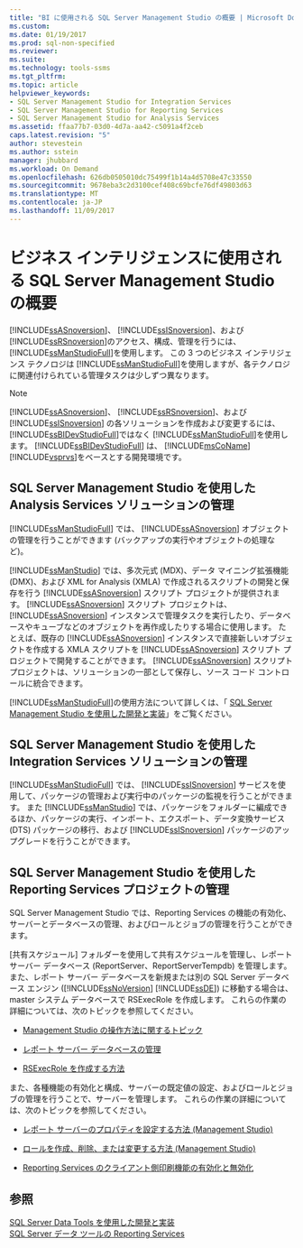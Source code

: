 ```yaml
---
title: "BI に使用される SQL Server Management Studio の概要 | Microsoft Docs"
ms.custom: 
ms.date: 01/19/2017
ms.prod: sql-non-specified
ms.reviewer: 
ms.suite: 
ms.technology: tools-ssms
ms.tgt_pltfrm: 
ms.topic: article
helpviewer_keywords:
- SQL Server Management Studio for Integration Services
- SQL Server Management Studio for Reporting Services
- SQL Server Management Studio for Analysis Services
ms.assetid: ffaa77b7-03d0-4d7a-aa42-c5091a4f2ceb
caps.latest.revision: "5"
author: stevestein
ms.author: sstein
manager: jhubbard
ms.workload: On Demand
ms.openlocfilehash: 626db0505010dc75499f1b14a4d5708e47c33550
ms.sourcegitcommit: 9678eba3c2d3100cef408c69bcfe76df49803d63
ms.translationtype: MT
ms.contentlocale: ja-JP
ms.lasthandoff: 11/09/2017
---
```

# <a name="introduction-to-sql-server-management-studio-for-business-intelligence"></a>ビジネス インテリジェンスに使用される SQL Server Management Studio の概要
[!INCLUDE[ssASnoversion](../includes/ssasnoversion_md.md)]、 [!INCLUDE[ssISnoversion](../includes/ssisnoversion_md.md)]、および [!INCLUDE[ssRSnoversion](../includes/ssrsnoversion_md.md)]のアクセス、構成、管理を行うには、 [!INCLUDE[ssManStudioFull](../includes/ssmanstudiofull_md.md)]を使用します。 この 3 つのビジネス インテリジェンス テクノロジは [!INCLUDE[ssManStudioFull](../includes/ssmanstudiofull_md.md)]を使用しますが、各テクノロジに関連付けられている管理タスクは少しずつ異なります。  
  
> [!NOTE]  
> [!INCLUDE[ssASnoversion](../includes/ssasnoversion_md.md)]、 [!INCLUDE[ssRSnoversion](../includes/ssrsnoversion_md.md)]、および [!INCLUDE[ssISnoversion](../includes/ssisnoversion_md.md)] の各ソリューションを作成および変更するには、 [!INCLUDE[ssBIDevStudioFull](../includes/ssbidevstudiofull_md.md)]ではなく [!INCLUDE[ssManStudioFull](../includes/ssmanstudiofull_md.md)]を使用します。 [!INCLUDE[ssBIDevStudioFull](../includes/ssbidevstudiofull_md.md)] は、 [!INCLUDE[msCoName](../includes/msconame_md.md)][!INCLUDE[vsprvs](../includes/vsprvs_md.md)]をベースとする開発環境です。  
  
## <a name="managing-analysis-services-solutions-using-sql-server-management-studio"></a>SQL Server Management Studio を使用した Analysis Services ソリューションの管理  
[!INCLUDE[ssManStudioFull](../includes/ssmanstudiofull_md.md)] では、 [!INCLUDE[ssASnoversion](../includes/ssasnoversion_md.md)] オブジェクトの管理を行うことができます (バックアップの実行やオブジェクトの処理など)。  
  
[!INCLUDE[ssManStudio](../includes/ssmanstudio_md.md)] では、多次元式 (MDX)、データ マイニング拡張機能 (DMX)、および XML for Analysis (XMLA) で作成されるスクリプトの開発と保存を行う [!INCLUDE[ssASnoversion](../includes/ssasnoversion_md.md)] スクリプト プロジェクトが提供されます。 [!INCLUDE[ssASnoversion](../includes/ssasnoversion_md.md)] スクリプト プロジェクトは、 [!INCLUDE[ssASnoversion](../includes/ssasnoversion_md.md)] インスタンスで管理タスクを実行したり、データベースやキューブなどのオブジェクトを再作成したりする場合に使用します。 たとえば、既存の [!INCLUDE[ssASnoversion](../includes/ssasnoversion_md.md)] インスタンスで直接新しいオブジェクトを作成する XMLA スクリプトを [!INCLUDE[ssASnoversion](../includes/ssasnoversion_md.md)] スクリプト プロジェクトで開発することができます。 [!INCLUDE[ssASnoversion](../includes/ssasnoversion_md.md)] スクリプト プロジェクトは、ソリューションの一部として保存し、ソース コード コントロールに統合できます。  
  
[!INCLUDE[ssManStudioFull](../includes/ssmanstudiofull_md.md)]の使用方法について詳しくは、「 [SQL Server Management Studio を使用した開発と実装](http://msdn.microsoft.com/en-us/c4f5a06b-e2e4-4660-a3a8-6fd356742c02)」をご覧ください。  
  
## <a name="managing-integration-services-solutions-using-sql-server-management-studio"></a>SQL Server Management Studio を使用した Integration Services ソリューションの管理  
[!INCLUDE[ssManStudioFull](../includes/ssmanstudiofull_md.md)] では、 [!INCLUDE[ssISnoversion](../includes/ssisnoversion_md.md)] サービスを使用して、パッケージの管理および実行中のパッケージの監視を行うことができます。 また [!INCLUDE[ssManStudio](../includes/ssmanstudio_md.md)] では、パッケージをフォルダーに編成できるほか、パッケージの実行、インポート、エクスポート、データ変換サービス (DTS) パッケージの移行、および [!INCLUDE[ssISnoversion](../includes/ssisnoversion_md.md)] パッケージのアップグレードを行うことができます。  
  
## <a name="managing-reporting-services-projects-using-sql-server-management-studio"></a>SQL Server Management Studio を使用した Reporting Services プロジェクトの管理  
SQL Server Management Studio では、Reporting Services の機能の有効化、サーバーとデータベースの管理、およびロールとジョブの管理を行うことができます。  
  
[共有スケジュール] フォルダーを使用して共有スケジュールを管理し、レポート サーバー データベース (ReportServer、ReportServerTempdb) を管理します。 また、レポート サーバー データベースを新規または別の SQL Server データベース エンジン ([!INCLUDE[ssNoVersion](../includes/ssnoversion_md.md)] [!INCLUDE[ssDE](../includes/ssde_md.md)]) に移動する場合は、master システム データベースで RSExecRole を作成します。 これらの作業の詳細については、次のトピックを参照してください。  
  
-   [Management Studio の操作方法に関するトピック](http://msdn.microsoft.com/en-us/60685458-9108-47bf-820a-5e7db454d408)  
  
-   [レポート サーバー データベースの管理](http://msdn.microsoft.com/en-us/97b2e1b5-3869-4766-97b9-9bf206b52262)  
  
-   [RSExecRole を作成する方法](http://msdn.microsoft.com/en-us/7ac17341-df7e-4401-870e-652caa2859c0)  
  
また、各種機能の有効化と構成、サーバーの既定値の設定、およびロールとジョブの管理を行うことで、サーバーを管理します。 これらの作業の詳細については、次のトピックを参照してください。  
  
-   [レポート サーバーのプロパティを設定する方法 (Management Studio)](http://msdn.microsoft.com/en-us/1ed0f84b-b12a-4e49-b65c-a11a99f9093f)  
  
-   [ロールを作成、削除、または変更する方法 (Management Studio)](http://msdn.microsoft.com/en-us/3d1d56e6-a283-44a7-8417-36cb4d2c74d1)  
  
-   [Reporting Services のクライアント側印刷機能の有効化と無効化](http://msdn.microsoft.com/en-us/0e709c96-7517-4547-8ef6-5632f8118524)  
  
## <a name="see-also"></a>参照  
[SQL Server Data Tools を使用した開発と実装](http://msdn.microsoft.com/en-us/132ed779-3ec8-4734-9698-802116d1b017)  
[SQL Server データ ツールの Reporting Services](http://msdn.microsoft.com/en-us/0903c7b2-ac59-45f1-b7d0-922ecd9d76f8)  
  
